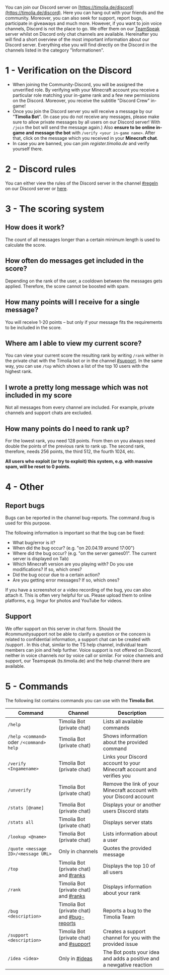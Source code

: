You can join our Discord server on [https://timolia.de/discord](https://timolia.de/discord).
Here you can hang out with your friends and the community. Moreover, you can also seek for support, report bugs,
participate in giveaways and much more.
However, if you want to join voice channels, Discord is not the place to go. We offer them on our [TeamSpeak](/teamspeak/) server whilst on Discord only chat channels are available.
Hereinafter you will find a short overview of the most important information about our Discord server. Everything else you will find directly on the Discord in the channels listed in the category "Informationen". 


# 1 - Verification on the Discord
- When joining the Community-Discord, you will be assigned the unverified role. By verifying with your Minecraft account you receive a particular role matching your in-game rank and a few new permissions on the Discord.
Moreover, you receive the subtitle "Discord Crew" in-game!
- Once you join the Discord server you will receive a message by our "<strong>Timolia Bot</strong>". (In case you do not receive any messages, please make sure to allow private messages by all users on our Discord server! 
With `/join` the bot will send the message again.) Also <strong>ensure to be online in-game and message the bot</strong> with `/verify <your in-game name>`.
After that, click on the message which you received in your <strong>Minecraft chat</strong>.
- In case you are banned, you can join *register.timolia.de* and verify yourself there.

# 2 - Discord rules
You can either view the rules of the Discord server in the channel [#regeln](https://discordapp.com/channels/407554118887014402/407565978025852929) on our Discord server or [here](/rules/discord/).

# 3 - The scoring system 
## How does it work?
The count of all messages longer than a certain minimum length is used to calculate the score.

## How often do messages get included in the score?
Depending on the rank of the user, a cooldown between the messages gets applied. Therefore, the score cannot be boosted with spam.

## How many points will I receive for a single message?
You will receive 1-20 points – but only if your message fits the requirements to be included in the score.

## Where am I able to view my current score?
You can view your current score the resulting rank by writing `/rank` wither in the private chat with the 
Timolia bot or in the channel [#support](https://discordapp.com/channels/407554118887014402/413594798906408960).
In the same way, you can use `/top` which shows a list of the top 10 users with the highest rank.

## I wrote a pretty long message which was not included in my score
Not all messages from every channel are included. For example, private channels and support chats are excluded.

## How many points do I need to rank up?
For the lowest rank, you need 128 points. From then on you always need double the points of the previous rank to rank up. The second rank, therefore, needs 256 points, the third 512, the fourth 1024, etc.

<strong>All users who exploit (or try to exploit) this system, e.g. with massive spam, will be reset to 0 points.</strong> 

# 4 - Other

## Report bugs
Bugs can be reported in the channel bug-reports. The command /bug is used for this purpose.

The following information is important so that the bug can be fixed:
- What bug/error is it?
- When did the bug occur? (e.g. "on 20.04.19 around 17:00")
- Where did the bug occur? (e.g. "on the server games01". The current server is displayed on Tab)
- Which Minecraft version are you playing with? Do you use modifications? If so, which ones?
- Did the bug occur due to a certain action?
- Are you getting error messages? If so, which ones?

If you have a screenshot or a video recording of the bug, you can also attach it. This is often very helpful for us.
Please upload them to online platforms, e.g. Imgur for photos and YouTube for videos.

## Support

We offer support on this server in chat form. Should the #communitysupport not be able to clarify a question or the concern is related to confidential information, a support chat can be created with /support <problem description>. In this chat, similar to the TS help channel, individual team members can join and help further.
Voice support is not offered on Discord, neither in voice channels nor by voice call or similar. For voice channels and support, our Teamspeak (ts.timolia.de) and the help channel there are available.

# 5 - Commands

The following list contains commands you can use with the <strong>Timolia Bot</strong>.

| Command                                  | Channel                                                                                                              | Description                                                           |
|------------------------------------------|----------------------------------------------------------------------------------------------------------------------|-----------------------------------------------------------------------|
| `/help`                                  | Timolia Bot (private chat)                                                                                           | Lists all available commands                                          |
| `/help <command>` oder `/<command> help` | Timolia Bot (private chat)                                                                                           | Shows information about the provided command                          |
| `/verify <Ingamename>`                   | Timolia Bot (private chat)                                                                                           | Links your Discord account to your Minecraft account and verifies you |
| `/unverify`                              | Timolia Bot (private chat)                                                                                           | Remove the link of your Minecraft account with your Discord account   |
| `/stats [@name]`                         | Timolia Bot (private chat)                                                                                           | Displays your or another users Discord stats                          |
| `/stats all`                             | Timolia Bot (private chat)                                                                                           | Displays server stats                                                 |
| `/lookup <@name>`                        | Timolia Bot (private chat)                                                                                           | Lists information about a user                                        |
| `/quote <message ID>/<message URL>`      | Only in channels                                                                                                     | Quotes the provided message                                           |
| `/top`                                   | Timolia Bot (private chat) and [#ranks](https://discordapp.com/channels/407554118887014402/548160287891783690)       | Displays the top 10 of all users                                      |
| `/rank`                                  | Timolia Bot (private chat) and [#ranks](https://discordapp.com/channels/407554118887014402/548160287891783690)       | Displays information about your rank                                  |
| `/bug <description>`                     | Timolia Bot (private chat) and [#bug-reports](https://discordapp.com/channels/407554118887014402/413638656264503317) | Reports a bug to the Timolia Team                                     |
| `/support <description>`                 | Timolia Bot (private chat) and [#support](https://discordapp.com/channels/407554118887014402/413594798906408960)     | Creates a support channel for you with the provided issue             |
| `/idea <idea>`                           | Only in [#ideas](https://discordapp.com/channels/407554118887014402/413615776399097866)                              | The Bot posts your idea and adds a positive and a newgative reaction  |